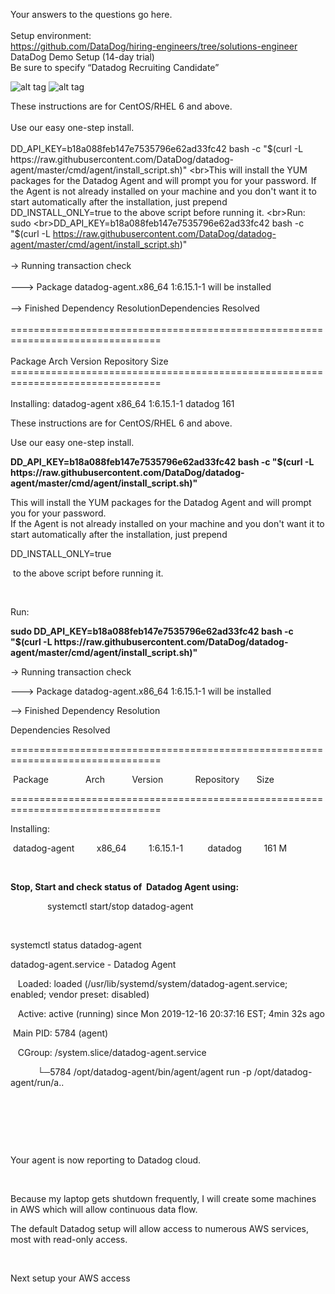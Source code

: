 Your answers to the questions go here.
<br><br>Setup environment:
  <br>https://github.com/DataDog/hiring-engineers/tree/solutions-engineer
  <br>DataDog Demo Setup (14-day trial)
  <br>Be sure to specify “Datadog Recruiting Candidate”
 
 ![alt tag](https://github.com/wmc2112/datadogimages/blob/master/pg-1-image1.jpg)
 ![alt tag](https://github.com/wmc2112/datadogimages/blob/master/pg-2-image1.jpg)
 
  These instructions are for CentOS/RHEL 6 and above.                                                                    
  <br>Use our easy one-step install.                                                                                                                                                                                                                  
  <br> DD_API_KEY=b18a088feb147e7535796e62ad33fc42 bash -c "$(curl -L https://raw.githubusercontent.com/DataDog/datadog-agent/master/cmd/agent/install_script.sh)"                                                                                                                                                                                                             
  <br>This will install the YUM packages for the Datadog Agent and will prompt you for your password.                         
  If the Agent is not already installed on your machine and you don't want it to start automatically                      
  after the installation, just prepend DD_INSTALL_ONLY=true to the above script before running it.                                                                                                                                                
  <br>Run:                                                                                                                                                                                                                                            sudo 
  <br>DD_API_KEY=b18a088feb147e7535796e62ad33fc42 bash -c "$(curl -L https://raw.githubusercontent.com/DataDog/datadog-agent/master/cmd/agent/install_script.sh)"                                                                                
  <br>-> Running transaction check                                                                                            
  <br>---> Package datadog-agent.x86_64 1:6.15.1-1 will be installed                                                          
  <br>--> Finished Dependency ResolutionDependencies Resolved                                                                 
  <br>================================================================================                                        
  <br>Package               Arch           Version             Repository       Size                                          <br>================================================================================                                        
  <br>Installing: datadog-agent         x86_64         1:6.15.1-1          datadog         161       

<p>These instructions are for CentOS/RHEL 6 and above.</p>
<p>Use our easy one-step install.</p>
<p><strong>DD_API_KEY=b18a088feb147e7535796e62ad33fc42 bash -c "$(curl -L https://raw.githubusercontent.com/DataDog/datadog-agent/master/cmd/agent/install_script.sh)"</strong></p>
<p>This will install the YUM packages for the Datadog Agent and will prompt you for your password.<br /> If the Agent is not already installed on your machine and you don't want it to start automatically after the installation, just prepend&nbsp;</p>
<p>DD_INSTALL_ONLY=true</p>
<p>&nbsp;to the above script before running it.</p>
<p>&nbsp;</p>
<p>Run:</p>
<p><strong>sudo DD_API_KEY=b18a088feb147e7535796e62ad33fc42 bash -c "$(curl -L https://raw.githubusercontent.com/DataDog/datadog-agent/master/cmd/agent/install_script.sh)"</strong></p>
<p>-&gt; Running transaction check</p>
<p>---&gt; Package datadog-agent.x86_64 1:6.15.1-1 will be installed</p>
<p>--&gt; Finished Dependency Resolution</p>
<p>Dependencies Resolved</p>
<p>================================================================================</p>
<p>&nbsp;Package&nbsp;&nbsp;&nbsp;&nbsp;&nbsp;&nbsp;&nbsp;&nbsp;&nbsp;&nbsp;&nbsp;&nbsp;&nbsp;&nbsp; Arch&nbsp;&nbsp;&nbsp;&nbsp;&nbsp;&nbsp;&nbsp;&nbsp;&nbsp;&nbsp; Version&nbsp;&nbsp;&nbsp;&nbsp;&nbsp;&nbsp;&nbsp;&nbsp;&nbsp;&nbsp;&nbsp;&nbsp; Repository&nbsp;&nbsp;&nbsp;&nbsp;&nbsp;&nbsp; Size</p>
<p>================================================================================</p>
<p>Installing:</p>
<p>&nbsp;datadog-agent&nbsp; &nbsp;&nbsp;&nbsp;&nbsp;&nbsp;&nbsp;&nbsp;x86_64&nbsp;&nbsp;&nbsp;&nbsp;&nbsp;&nbsp;&nbsp;&nbsp; 1:6.15.1-1&nbsp;&nbsp;&nbsp;&nbsp;&nbsp;&nbsp;&nbsp;&nbsp;&nbsp; datadog&nbsp;&nbsp;&nbsp;&nbsp;&nbsp;&nbsp;&nbsp;&nbsp; 161 M</p>
<p>&nbsp;</p>
<p><strong>Stop, Start and check status of &nbsp;Datadog Agent using:</strong></p>
<p>&nbsp;&nbsp;&nbsp;&nbsp;&nbsp;&nbsp;&nbsp;&nbsp;&nbsp;&nbsp;&nbsp;&nbsp;&nbsp;&nbsp; systemctl start/stop datadog-agent</p>
<p>&nbsp;</p>
<p>systemctl status datadog-agent</p>
<p>datadog-agent.service - Datadog Agent</p>
<p>&nbsp;&nbsp; Loaded: loaded (/usr/lib/systemd/system/datadog-agent.service; enabled; vendor preset: disabled)</p>
<p>&nbsp;&nbsp; Active: active (running) since Mon 2019-12-16 20:37:16 EST; 4min 32s ago</p>
<p>&nbsp;Main PID: 5784 (agent)</p>
<p>&nbsp;&nbsp; CGroup: /system.slice/datadog-agent.service</p>
<p>&nbsp;&nbsp;&nbsp;&nbsp;&nbsp;&nbsp;&nbsp;&nbsp;&nbsp;&nbsp; └─5784 /opt/datadog-agent/bin/agent/agent run -p /opt/datadog-agent/run/a..</p>
<p>&nbsp;</p>
<p>&nbsp;</p>
<p>&nbsp;</p>
<p>Your agent is now reporting to Datadog cloud.&nbsp;</p>
<p>&nbsp;</p>
<p>Because my laptop gets shutdown frequently, I will create some machines in AWS which will allow continuous data flow.</p>
<p>The default Datadog setup will allow access to numerous AWS services, most with read-only access.</p>
<p>&nbsp;</p>
<p>Next setup your AWS access</p>
